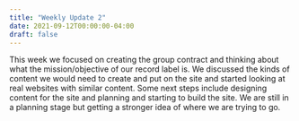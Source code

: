 ```yaml
---
title: "Weekly Update 2"
date: 2021-09-12T00:00:00-04:00
draft: false
---
```

This week we focused on creating the group contract and thinking about what the mission/objective of our record label is. 
We discussed the kinds of content we would need to create and put on the site and started looking at real websites with similar content. 
Some next steps include designing content for the site and planning and starting to build the site. 
We are still in a planning stage but getting a stronger idea of where we are trying to go.
